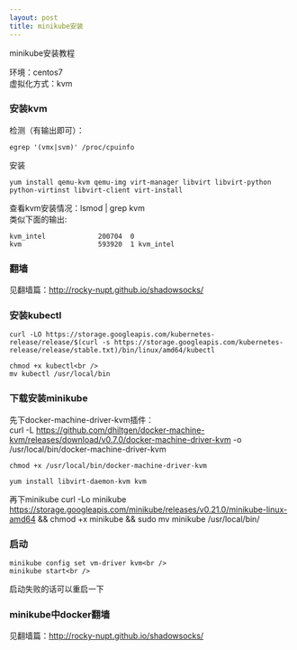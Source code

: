 ```yaml
---
layout: post
title: minikube安装
---
```


minikube安装教程

环境：centos7<br />
虚拟化方式：kvm

### 安装kvm

检测（有输出即可）：
 
    egrep '(vmx|svm)' /proc/cpuinfo
安装

    yum install qemu-kvm qemu-img virt-manager libvirt libvirt-python python-virtinst libvirt-client virt-install

查看kvm安装情况：lsmod | grep kvm<br />
类似下面的输出:

    kvm_intel             200704  0
    kvm                   593920  1 kvm_intel

### 翻墙
见翻墙篇：<a href="http://rocky-nupt.github.io/shadowsocks/">http://rocky-nupt.github.io/shadowsocks/</a>

### 安装kubectl
    curl -LO https://storage.googleapis.com/kubernetes-release/release/$(curl -s https://storage.googleapis.com/kubernetes-release/release/stable.txt)/bin/linux/amd64/kubectl
    
    chmod +x kubectl<br />
    mv kubectl /usr/local/bin

### 下载安装minikube

先下docker-machine-driver-kvm插件：<br />
    curl -L https://github.com/dhiltgen/docker-machine-kvm/releases/download/v0.7.0/docker-machine-driver-kvm -o /usr/local/bin/docker-machine-driver-kvm
    
    chmod +x /usr/local/bin/docker-machine-driver-kvm
    
    yum install libvirt-daemon-kvm kvm

再下minikube
    curl -Lo minikube https://storage.googleapis.com/minikube/releases/v0.21.0/minikube-linux-amd64 && chmod +x minikube && sudo mv minikube /usr/local/bin/

### 启动
    minikube config set vm-driver kvm<br />
    minikube start<br />
启动失败的话可以重启一下

### minikube中docker翻墙
见翻墙篇：<a href="http://rocky-nupt.github.io/shadowsocks/">http://rocky-nupt.github.io/shadowsocks/</a>
